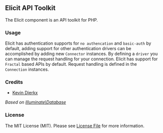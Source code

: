 ## Elicit API Toolkit

The Elicit component is an API toolkit for PHP.

### Usage

Elicit has authentication supports for ```no authencation``` and ```basic-auth``` by default, adding support for other authentication drivers can be accomplished by adding new ```Connector``` instances.
By defining a ```driver``` you can manage the request handling for your connection. Elicit has support for ```Fractal``` based APIs by default. Request handling is defined in the ```Connection``` instances.

### Credits

- [Kevin Dierkx](https://github.com/kevindierkx)

*Based on [Illuminate\Database](https://github.com/illuminate/database)*

### License

The MIT License (MIT). Please see [License File](LICENSE) for more information.
